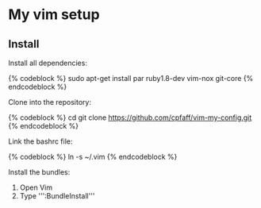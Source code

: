 # My vim setup

## Install

Install all dependencies:

{% codeblock %}
sudo apt-get install par ruby1.8-dev vim-nox git-core
{% endcodeblock %}

Clone into the repository:

{% codeblock %}
cd
git clone https://github.com/cpfaff/vim-my-config.git
{% endcodeblock %}

Link the bashrc file:

{% codeblock %}
ln -s ~/.vim
{% endcodeblock %}

Install the bundles:

1. Open Vim
2. Type ''':BundleInstall'''


